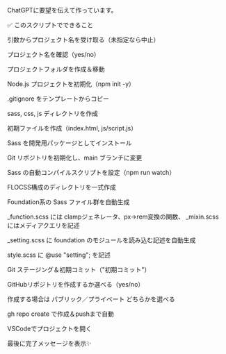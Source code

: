 ChatGPTに要望を伝えて作っています。

✅ このスクリプトでできること

引数からプロジェクト名を受け取る（未指定なら中止）

プロジェクト名を確認（yes/no）

プロジェクトフォルダを作成＆移動

Node.js プロジェクトを初期化（npm init -y）

.gitignore をテンプレートからコピー

sass, css, js ディレクトリを作成

初期ファイルを作成（index.html, js/script.js）

Sass を開発用パッケージとしてインストール

Git リポジトリを初期化し、main ブランチに変更

Sass の自動コンパイルスクリプトを設定（npm run watch）

FLOCSS構成のディレクトリを一式作成

Foundation系の Sass ファイル群を自動生成

_function.scss には clampジェネレータ、px→rem変換の関数、 _mixin.scss にはメディアクエリを記述

_setting.scss に foundation のモジュールを読み込む記述を自動生成

style.scss に @use "setting"; を記述

Git ステージング＆初期コミット（"初期コミット"）

GitHubリポジトリを作成するか選べる（yes/no）

作成する場合は パブリック／プライベート どちらかを選べる

gh repo create で作成＆pushまで自動

VSCodeでプロジェクトを開く

最後に完了メッセージを表示✨

